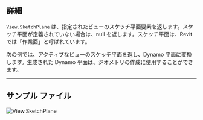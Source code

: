 ## 詳細
`View.SketchPlane` は、指定されたビューのスケッチ平面要素を返します。スケッチ平面が定義されていない場合は、null を返します。スケッチ平面は、Revit では「作業面」と呼ばれています。

次の例では、アクティブなビューのスケッチ平面を返し、Dynamo 平面に変換します。生成された Dynamo 平面は、ジオメトリの作成に使用することができます。
___
## サンプル ファイル

![View.SketchPlane](./Revit.Elements.Views.View.SketchPlane_img.jpg)
